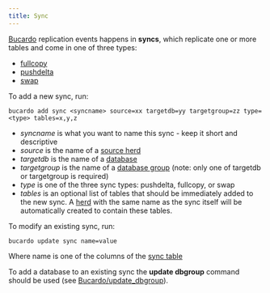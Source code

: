 ```yaml
---
title: Sync
---
```


[Bucardo](/Bucardo/) replication events happens in **syncs**, which replicate one or more tables and come in one of three types:

-   [fullcopy](/Bucardo/object_types/fullcopy)
-   [pushdelta](/Bucardo/object_types/pushdelta)
-   [swap](/Bucardo/object_types/swap)

To add a new sync, run:

    bucardo add sync <syncname> source=xx targetdb=yy targetgroup=zz type=<type> tables=x,y,z

-   *syncname* is what you want to name this sync - keep it short and descriptive
-   *source* is the name of a [source herd](/Bucardo/source_herd)
-   *targetdb* is the name of a [database](/Bucardo/database)
-   *targetgroup* is the name of a [database group](/Bucardo/object_types/database_group) (note: only one of targetdb or targetgroup is required)
-   *type* is one of the three sync types: pushdelta, fullcopy, or swap
-   *tables* is an optional list of tables that should be immediately added to the new sync. A [herd](/Bucardo/object_types/herd) with the same name as the sync itself will be automatically created to contain these tables.

To modify an existing sync, run:

    bucardo update sync name=value

Where name is one of the columns of the [sync table](/Bucardo/sync_table)

To add a database to an existing sync the **update dbgroup** command should be used (see [Bucardo/update_dbgroup](/Bucardo/update_dbgroup)).

